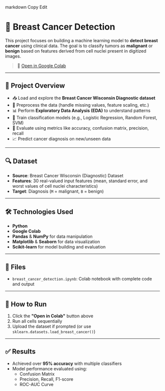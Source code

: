 markdown
Copy
Edit
# 🧬 Breast Cancer Detection

This project focuses on building a machine learning model to **detect breast cancer** using clinical data. The goal is to classify tumors as **malignant** or **benign** based on features derived from cell nuclei present in digitized images.

> 📎 [Open in Google Colab](https://colab.research.google.com/drive/1Vn66LFTQcC51FulhNQmcoHb-2AOAhc84#scrollTo=v2Cf83IG4Xsq)

---

## 📌 Project Overview

- 📥 Load and explore the **Breast Cancer Wisconsin Diagnostic dataset**
- 🧹 Preprocess the data (handle missing values, feature scaling, etc.)
- 📊 Perform **Exploratory Data Analysis (EDA)** to understand patterns
- 🤖 Train classification models (e.g., Logistic Regression, Random Forest, SVM)
- 🎯 Evaluate using metrics like accuracy, confusion matrix, precision, recall
- 📈 Predict cancer diagnosis on new/unseen data

---

## 🔍 Dataset

- **Source**: Breast Cancer Wisconsin (Diagnostic) Dataset  
- **Features**: 30 real-valued input features (mean, standard error, and worst values of cell nuclei characteristics)
- **Target**: Diagnosis (`M` = malignant, `B` = benign)

---

## 🛠️ Technologies Used

- **Python**
- **Google Colab**
- **Pandas** & **NumPy** for data manipulation
- **Matplotlib** & **Seaborn** for data visualization
- **Scikit-learn** for model building and evaluation

---

## 📁 Files

- `breast_cancer_detection.ipynb`: Colab notebook with complete code and output

---

## 🚀 How to Run

1. Click the **"Open in Colab"** button above  
2. Run all cells sequentially  
3. Upload the dataset if prompted (or use `sklearn.datasets.load_breast_cancer()`)

---

## ✅ Results

- Achieved over **95% accuracy** with multiple classifiers
- Model performance evaluated using:
  - Confusion Matrix
  - Precision, Recall, F1-score
  - ROC-AUC Curve
